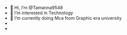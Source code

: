 - 👋 Hi, I’m @Tamanna9548
- 👀 I’m interested in Technology
- 🌱 I’m currently doing Mca from Graphic era university
-
-
<!---
Tamanna9548/Tamanna9548 is a ✨ special ✨ repository because its `README.md` (this file) appears on your GitHub profile.
You can click the Preview link to take a look at your changes.
--->
